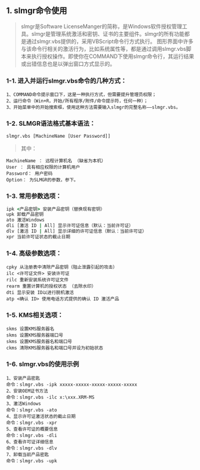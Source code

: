 ## 1. slmgr命令使用
> slmgr是Software LicenseManger的简称，是Windows软件授权管理工具。slmgr是管理系统激活和密钥、证书的主要组件。slmgr的所有功能都是通过slmgr.vbs提供的，采用VBScript命令行方式执行。
> 图形界面中许多与该命令行相关的激活行为，比如系统属性等，都是通过调用slmgr.vbs脚本来执行授权操作。即使你在COMMAND下使用slmgr命令行，其运行结果或出错信息也是以弹出窗口方式显示的。

### 1-1. 进入并运行slmgr.vbs命令的几种方式：
    1、COMMAND命令提示窗口下，这是一种执行方式，但需要提升管理员权限；
    2、运行命令（Win+R，开始/所有程序/附件/命令提示符，任何一种）；
    3、开始菜单中的开始搜索框，使用这种方法需要输入slmgr的完整名称——slmgr.vbs。

### 1-2. SLMGR语法格式基本语法：
```bat
slmgr.vbs [MachineName [User Password]]
```

> 其中：

```text
MachineName ： 远程计算机名 （缺省为本机）
User ： 具有相应权限的计算机用户
Password： 用户密码
Option： 为SLMGR的参数，参下。
```
### 1-3. 常用参数选项：
```bat
ipk <产品密钥> 安装产品密钥（替换现有密钥）
upk 卸载产品密钥
ato 激活Windows
dli [激活 ID | All] 显示许可证信息（默认：当前许可证）
dlv [激活 ID | All] 显示详细的许可证信息（默认：当前许可证）
xpr 当前许可证状态的截止日期
```
### 1-4. 高级参数选项：
    cpky 从注册表中清除产品密钥（阻止泄露引起的攻击）
    ilc <许可证文件> 安装许可证
    rilc 重新安装系统许可证文件
    rearm 重置计算机的授权状态 （去除水印）
    dti 显示安装 ID以进行脱机激活
    atp <确认 ID> 使用电话方式提供的确认 ID 激活产品
### 1-5. KMS相关选项：
    skms 设置KMS服务器名
    skms 设置KMS服务器端口号
    skms 设置KMS服务器名和端口号
    ckms 清除KMS服务器名和端口号并设为初始状态
### 1-6. slmgr.vbs的使用示例
    1、安装产品密匙
    命令：slmgr.vbs -ipk xxxxx-xxxxx-xxxxx-xxxxx-xxxxx
    2、安装OEM证书方法
    命令：slmgr.vbs -ilc x:\xxx.XRM-MS
    3、激活Windows
    命令：slmgr.vbs -ato
    4、显示许可证激活状态的截止日期
    命令：slmgr.vbs -xpr
    5、查看许可证的概要信息
    命令：slmgr.vbs -dli
    6、查看许可证详细信息
    命令：slmgr.vbs -dlv
    7、卸载当前产品密匙
    命令：slmgr.vbs -upk